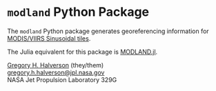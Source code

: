 # `modland` Python Package

The `modland` Python package generates georeferencing information for [MODIS/VIIRS Sinusoidal tiles](https://modis-land.gsfc.nasa.gov/MODLAND_grid.html).

The Julia equivalent for this package is [MODLAND.jl](https://github.com/STARS-Data-Fusion/MODLAND.jl).

[Gregory H. Halverson](https://github.com/gregory-halverson-jpl) (they/them)<br>
[gregory.h.halverson@jpl.nasa.gov](mailto:gregory.h.halverson@jpl.nasa.gov)<br>
NASA Jet Propulsion Laboratory 329G
